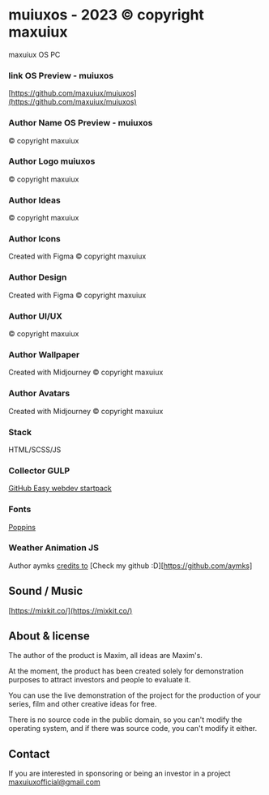 # muiuxos - 2023 © copyright maxuiux
maxuiux OS PC

### link OS Preview - muiuxos
[https://github.com/maxuiux/muiuxos](https://github.com/maxuiux/muiuxos)

### Author Name OS Preview - muiuxos
© copyright maxuiux

### Author Logo muiuxos
© copyright maxuiux

### Author Ideas
© copyright maxuiux

### Author Icons
Created with Figma
© copyright maxuiux

### Author Design
Created with Figma
© copyright maxuiux

### Author UI/UX
© copyright maxuiux

### Author Wallpaper
Created with Midjourney
© copyright maxuiux

### Author Avatars
Created with Midjourney
© copyright maxuiux

### Stack
HTML/SCSS/JS

### Collector GULP
[GitHub Easy webdev startpack](https://github.com/budfy/Easy-webdev-startpack)

### Fonts
[Poppins](https://fonts.google.com/specimen/Poppins)

### Weather Animation JS
Author aymks
[credits to](https://codepen.io/Nvagelis/pen/yaQGrL)
[Check my github :D][https://github.com/aymks]

## Sound / Music
[https://mixkit.co/](https://mixkit.co/)

## About & license
The author of the product is Maxim, all ideas are Maxim's.

At the moment, the product has been created solely for demonstration purposes to attract investors and people to evaluate it.

You can use the live demonstration of the project for the production of your series, film and other creative ideas for free. 

There is no source code in the public domain, so you can't modify the operating system, and if there was source code, you can't modify it either.

## Contact
If you are interested in sponsoring or being an investor in a project
[maxuiuxofficial@gmail.com](mailto:maxuiuxofficial@gmail.com)
